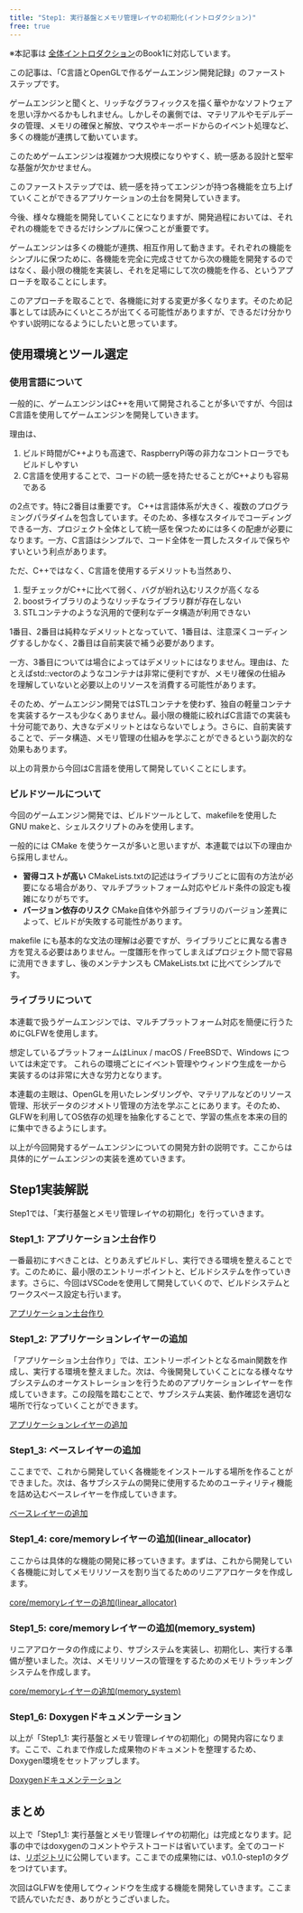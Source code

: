 ```yaml
---
title: "Step1: 実行基盤とメモリ管理レイヤの初期化(イントロダクション)"
free: true
---
```


※本記事は [全体イントロダクション](https://zenn.dev/chocolate_pie24/articles/c-glfw-game-engine-introduction)のBook1に対応しています。

この記事は、「C言語とOpenGLで作るゲームエンジン開発記録」のファーストステップです。

ゲームエンジンと聞くと、リッチなグラフィックスを描く華やかなソフトウェアを思い浮かべるかもしれません。しかしその裏側では、マテリアルやモデルデータの管理、メモリの確保と解放、マウスやキーボードからのイベント処理など、多くの機能が連携して動いています。

このためゲームエンジンは複雑かつ大規模になりやすく、統一感ある設計と堅牢な基盤が欠かせません。

このファーストステップでは、統一感を持ってエンジンが持つ各機能を立ち上げていくことができるアプリケーションの土台を開発していきます。

今後、様々な機能を開発していくことになりますが、開発過程においては、それぞれの機能をできるだけシンプルに保つことが重要です。

ゲームエンジンは多くの機能が連携、相互作用して動きます。それぞれの機能をシンプルに保つために、各機能を完全に完成させてから次の機能を開発するのではなく、最小限の機能を実装し、それを足場にして次の機能を作る、というアプローチを取ることにします。

このアプローチを取ることで、各機能に対する変更が多くなります。そのため記事としては読みにくいところが出てくる可能性がありますが、できるだけ分かりやすい説明になるようにしたいと思っています。

## 使用環境とツール選定

### 使用言語について

一般的に、ゲームエンジンはC++を用いて開発されることが多いですが、今回はC言語を使用してゲームエンジンを開発していきます。

理由は、

1. ビルド時間がC++よりも高速で、RaspberryPi等の非力なコントローラでもビルドしやすい
2. C言語を使用することで、コードの統一感を持たせることがC++よりも容易である

の2点です。特に2番目は重要です。
C++は言語体系が大きく、複数のプログラミングパラダイムを包含しています。そのため、多様なスタイルでコーディングできる一方、プロジェクト全体として統一感を保つためには多くの配慮が必要になります。一方、C言語はシンプルで、コード全体を一貫したスタイルで保ちやすいという利点があります。

ただ、C++ではなく、C言語を使用するデメリットも当然あり、

1. 型チェックがC++に比べて弱く、バグが紛れ込むリスクが高くなる
2. boostライブラリのようなリッチなライブラリ群が存在しない
3. STLコンテナのような汎用的で便利なデータ構造が利用できない

1番目、2番目は純粋なデメリットとなっていて、1番目は、注意深くコーディングするしかなく、2番目は自前実装で補う必要があります。

一方、3番目については場合によってはデメリットにはなりません。理由は、たとえばstd::vectorのようなコンテナは非常に便利ですが、メモリ確保の仕組みを理解していないと必要以上のリソースを消費する可能性があります。

そのため、ゲームエンジン開発ではSTLコンテナを使わず、独自の軽量コンテナを実装するケースも少なくありません。最小限の機能に絞ればC言語での実装も十分可能であり、大きなデメリットとはならないでしょう。さらに、自前実装することで、データ構造、メモリ管理の仕組みを学ぶことができるという副次的な効果もあります。

以上の背景から今回はC言語を使用して開発していくことにします。

### ビルドツールについて

今回のゲームエンジン開発では、ビルドツールとして、makefileを使用したGNU makeと、シェルスクリプトのみを使用します。

一般的には CMake を使うケースが多いと思いますが、本連載では以下の理由から採用しません。

- **習得コストが高い**
  CMakeLists.txtの記述はライブラリごとに固有の方法が必要になる場合があり、マルチプラットフォーム対応やビルド条件の設定も複雑になりがちです。
- **バージョン依存のリスク**
  CMake自体や外部ライブラリのバージョン差異によって、ビルドが失敗する可能性があります。

makefile にも基本的な文法の理解は必要ですが、ライブラリごとに異なる書き方を覚える必要はありません。一度雛形を作ってしまえばプロジェクト間で容易に流用できますし、後のメンテナンスも CMakeLists.txt に比べてシンプルです。

### ライブラリについて

本連載で扱うゲームエンジンでは、マルチプラットフォーム対応を簡便に行うためにGLFWを使用します。

想定しているプラットフォームはLinux / macOS / FreeBSDで、Windows については未定です。
これらの環境ごとにイベント管理やウィンドウ生成を一から実装するのは非常に大きな労力となります。

本連載の主眼は、OpenGLを用いたレンダリングや、マテリアルなどのリソース管理、形状データのジオメトリ管理の方法を学ぶことにあります。そのため、GLFWを利用してOS依存の処理を抽象化することで、学習の焦点を本来の目的に集中できるようにします。

以上が今回開発するゲームエンジンについての開発方針の説明です。ここからは具体的にゲームエンジンの実装を進めていきます。

## Step1実装解説

Step1では、「実行基盤とメモリ管理レイヤの初期化」を行っていきます。

### Step1_1: アプリケーション土台作り

一番最初にすべきことは、とりあえずビルドし、実行できる環境を整えることです。このために、最小限のエントリーポイントと、ビルドシステムを作っていきます。さらに、今回はVSCodeを使用して開発していくので、ビルドシステムとワークスペース設定も行います。

[アプリケーション土台作り](https://zenn.dev/chocolate_pie24/books/2d_rendering/viewer/step1_1_application_base)

### Step1_2: アプリケーションレイヤーの追加

「アプリケーション土台作り」では、エントリーポイントとなるmain関数を作成し、実行する環境を整えました。次は、今後開発していくことになる様々なサブシステムのオーケストレーションを行うためのアプリケーションレイヤーを作成していきます。この段階を踏むことで、サブシステム実装、動作確認を適切な場所で行なっていくことができます。

[アプリケーションレイヤーの追加](https://zenn.dev/chocolate_pie24/books/2d_rendering/viewer/step1_2_application_layer)

### Step1_3: ベースレイヤーの追加

ここまでで、これから開発していく各機能をインストールする場所を作ることができました。次は、各サブシステムの開発に使用するためのユーティリティ機能を詰め込むベースレイヤーを作成していきます。

[ベースレイヤーの追加](https://zenn.dev/chocolate_pie24/books/2d_rendering/viewer/step1_3_base_layer)

### Step1_4: core/memoryレイヤーの追加(linear_allocator)

ここからは具体的な機能の開発に移っていきます。まずは、これから開発していく各機能に対してメモリリソースを割り当てるためのリニアアロケータを作成します。

[core/memoryレイヤーの追加(linear_allocator)](https://zenn.dev/chocolate_pie24/books/2d_rendering/viewer/step1_4_core_memory_linear_allocator)

### Step1_5: core/memoryレイヤーの追加(memory_system)

リニアアロケータの作成により、サブシステムを実装し、初期化し、実行する準備が整いました。次は、メモリリソースの管理をするためのメモリトラッキングシステムを作成します。

[core/memoryレイヤーの追加(memory_system)](https://zenn.dev/chocolate_pie24/books/2d_rendering/viewer/step1_5_core_memory_system)

### Step1_6: Doxygenドキュメンテーション

以上が「Step1_1: 実行基盤とメモリ管理レイヤの初期化」の開発内容になります。ここで、これまで作成した成果物のドキュメントを整理するため、Doxygen環境をセットアップします。

[Doxygenドキュメンテーション](https://zenn.dev/chocolate_pie24/books/2d_rendering/viewer/step1_6_doxygen)

## まとめ

以上で「Step1_1: 実行基盤とメモリ管理レイヤの初期化」は完成となります。記事の中ではdoxygenのコメントやテストコードは省いています。全てのコードは、[リポジトリ](https://github.com/chocolate-pie24/gl_choco_engine)に公開しています。ここまでの成果物には、v0.1.0-step1のタグをつけています。

次回はGLFWを使用してウィンドウを生成する機能を開発していきます。ここまで読んでいただき、ありがとうございました。
